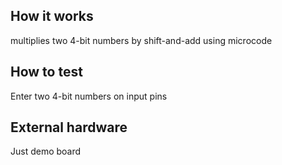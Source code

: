 <!---

This file is used to generate your project datasheet. Please fill in the information below and delete any unused
sections.

You can also include images in this folder and reference them in the markdown. Each image must be less than
512 kb in size, and the combined size of all images must be less than 1 MB.
-->

## How it works

multiplies two 4-bit numbers by shift-and-add using microcode

## How to test

Enter two 4-bit numbers on input pins

## External hardware

Just demo board
